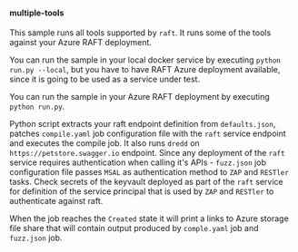 #### multiple-tools

This sample runs all tools supported by `raft`. It runs some of the tools against your Azure RAFT deployment.

You can run the sample in your local docker service by executing `python run.py --local`, but you have to have RAFT Azure deployment available, since it is going to be used as a service under test.

You can run the sample in your Azure RAFT deployment by executing `python run.py`.

Python script extracts your raft endpoint definition from `defaults.json`, patches `compile.yaml` job configuration file with the `raft` service endpoint and executes the compile job. It also runs `dredd` on `https://petstore.swagger.io` endpoint. Since any deployment of the `raft` service requires authentication when calling it's APIs - `fuzz.json` job configuration file passes `MSAL` as authentication method to `ZAP` and `RESTler` tasks. Check secrets of the keyvault deployed as part of the `raft` service for definition of the service principal that is used by `ZAP` and `RESTler` to authenticate against raft.

When the job reaches the `Created` state it will print a links to Azure storage file share that will contain output produced by `comple.yaml` job and `fuzz.json` job. 